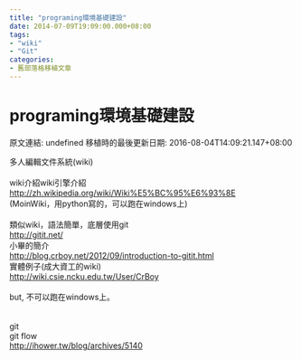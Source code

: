 ```yaml
---
title: "programing環境基礎建設"
date: 2014-07-09T19:09:00.000+08:00
tags: 
- "wiki"
- "Git"
categories:
- 舊部落格移植文章
---
```


# programing環境基礎建設

原文連結: undefined
移植時的最後更新日期: 2016-08-04T14:09:21.147+08:00

多人編輯文件系統(wiki)<br /><br />wiki介紹wiki引擎介紹<br />http://zh.wikipedia.org/wiki/Wiki%E5%BC%95%E6%93%8E<br />(MoinWiki，用python寫的，可以跑在windows上)<br /><br />類似wiki，語法簡單，底層使用git<br />http://gitit.net/<br />小畢的簡介<br />http://blog.crboy.net/2012/09/introduction-to-gitit.html<br />實體例子(成大資工的wiki)<br />http://wiki.csie.ncku.edu.tw/User/CrBoy<br /><br />but, 不可以跑在windows上。<br /><br /><br />git<br />git flow<br />http://ihower.tw/blog/archives/5140
